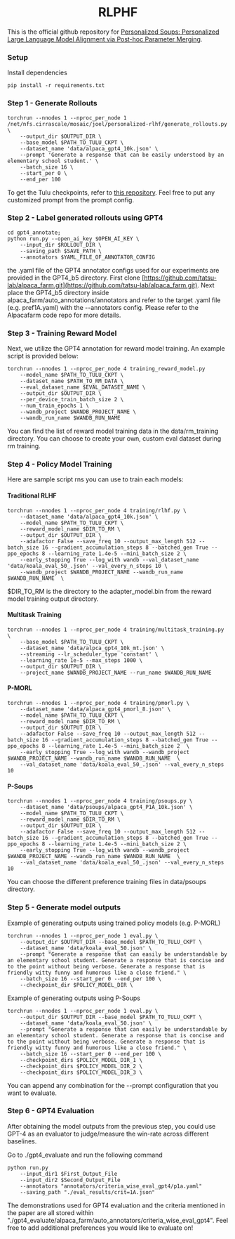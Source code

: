 <h1 align="center">RLPHF</h1>

This is the official github repository for [Personalized Soups: Personalized Large Language Model Alignment via Post-hoc Parameter Merging](https://arxiv.org/abs/2310.11564).

### Setup

Install dependencies

```
pip install -r requirements.txt
```

### Step 1 - Generate Rollouts

```
torchrun --nnodes 1 --nproc_per_node 1 /net/nfs.cirrascale/mosaic/joel/personalized-rlhf/generate_rollouts.py \
    --output_dir $OUTPUT_DIR \
    --base_model $PATH_TO_TULU_CKPT \
    --dataset_name 'data/alpaca_gpt4_10k.json' \
    --prompt 'Generate a response that can be easily understood by an elementary school student.' \
    --batch_size 16 \
    --start_per 0 \
    --end_per 100
```

To get the Tulu checkpoints, refer to [this repository](https://arxiv.org/abs/2302.03202). Feel free to put any customized prompt from the prompt config.

### Step 2 - Label generated rollouts using GPT4
```
cd gpt4_annotate;
python run.py --open_ai_key $OPEN_AI_KEY \
	--input_dir $ROLLOUT_DIR \
	--saving_path $SAVE_PATH \
	--annotators $YAML_FILE_OF_ANNOTATOR_CONFIG
```
the .yaml file of the GPT4 annotator configs used for our experiments are provided in the GPT4_b5 directory. First clone [https://github.com/tatsu-lab/alpaca_farm.git](https://github.com/tatsu-lab/alpaca_farm.git). Next place the GPT4_b5 directory inside alpaca_farm/auto_annotations/annotators and refer to the target .yaml file (e.g. pref1A.yaml) with the --annotators config. Please refer to the Alpacafarm code repo for more details. 

### Step 3 - Training Reward Model
Next, we utilize the GPT4 annotation for reward model training. 
An example script is provided below:
```
torchrun --nnodes 1 --nproc_per_node 4 training_reward_model.py 
    --model_name $PATH_TO_TULU_CKPT \
    --dataset_name $PATH_TO_RM_DATA \
    --eval_dataset_name $EVAL_DATASET_NAME \
    --output_dir $OUTPUT_DIR \
    --per_device_train_batch_size 2 \
    --num_train_epochs 1 \
    --wandb_project $WANDB_PROJECT_NAME \
    --wandb_run_name $WANDB_RUN_NAME
```

You can find the list of reward model training data in the data/rm_training directory. You can choose to create your own, custom eval dataset during rm training.

### Step 4 - Policy Model Training
Here are sample script rns you can use to train each models:

#### Traditional RLHF
```
torchrun --nnodes 1 --nproc_per_node 4 training/rlhf.py \
    --dataset_name 'data/alpaca_gpt4_10k.json' \
    --model_name $PATH_TO_TULU_CKPT \
    --reward_model_name $DIR_TO_RM \
    --output_dir $OUTPUT_DIR \
    --adafactor False --save_freq 10 --output_max_length 512 --batch_size 16 --gradient_accumulation_steps 8 --batched_gen True --ppo_epochs 8 --learning_rate 1.4e-5 --mini_batch_size 2 \
    --early_stopping True --log_with wandb --val_dataset_name 'data/koala_eval_50_.json' --val_every_n_steps 10 \
    --wandb_project $WANDB_PROJECT_NAME --wandb_run_name $WANDB_RUN_NAME  \
```

$DIR_TO_RM is the directory to the adapter_model.bin from the reward model training output directory.

#### Multitask Training
```
torchrun --nnodes 1 --nproc_per_node 4 training/multitask_training.py \
    --base_model $PATH_TO_TULU_CKPT \
    --dataset_name 'data/alpca_gpt4_10k_mt.json' \
    --streaming --lr_scheduler_type 'constant' \
    --learning_rate 1e-5 --max_steps 1000 \
    --output_dir $OUTPUT_DIR \
    --project_name $WANDB_PROJECT_NAME --run_name $WANDB_RUN_NAME
```

#### P-MORL
```
torchrun --nnodes 1 --nproc_per_node 4 training/pmorl.py \
    --dataset_name 'data/alpaca_gpt4_pmorl_8.json' \
    --model_name $PATH_TO_TULU_CKPT \
    --reward_model_name $DIR_TO_RM \
    --output_dir $OUTPUT_DIR \
    --adafactor False --save_freq 10 --output_max_length 512 --batch_size 16 --gradient_accumulation_steps 8 --batched_gen True --ppo_epochs 8 --learning_rate 1.4e-5 --mini_batch_size 2  \
    --early_stopping True --log_with wandb --wandb_project $WANDB_PROJECT_NAME --wandb_run_name $WANDB_RUN_NAME  \
    --val_dataset_name 'data/koala_eval_50_.json' --val_every_n_steps 10
```

#### P-Soups
```
torchrun --nnodes 1 --nproc_per_node 4 training/psoups.py \
    --dataset_name 'data/psoups/alpaca_gpt4_P1A_10k.json' \
    --model_name $PATH_TO_TULU_CKPT \
    --reward_model_name $DIR_TO_RM \
    --output_dir $OUTPUT_DIR \
    --adafactor False --save_freq 10 --output_max_length 512 --batch_size 16 --gradient_accumulation_steps 8 --batched_gen True --ppo_epochs 8 --learning_rate 1.4e-5 --mini_batch_size 2 \
    --early_stopping True --log_with wandb --wandb_project $WANDB_PROJECT_NAME --wandb_run_name $WANDB_RUN_NAME  \
    --val_dataset_name 'data/koala_eval_50_.json' --val_every_n_steps 10
```

You can choose the different preference training files in data/psoups directory. 

### Step 5 - Generate model outputs
Example of generating outputs using trained policy models (e.g. P-MORL)
```
torchrun --nnodes 1 --nproc_per_node 1 eval.py \
    --output_dir $OUTPUT_DIR --base_model $PATH_TO_TULU_CKPT \
    --dataset_name 'data/koala_eval_50.json' \
    --prompt "Generate a response that can easily be understandable by an elementary school student. Generate a response that is concise and to the point without being verbose. Generate a response that is friendly witty funny and humorous like a close friend." \
    --batch_size 16 --start_per 0 --end_per 100 \
    --checkpoint_dir $POLICY_MODEL_DIR \
```

Example of generating outputs using P-Soups
```
torchrun --nnodes 1 --nproc_per_node 1 eval.py \
    --output_dir $OUTPUT_DIR --base_model $PATH_TO_TULU_CKPT \
    --dataset_name 'data/koala_eval_50.json' \
    --prompt "Generate a response that can easily be understandable by an elementary school student. Generate a response that is concise and to the point without being verbose. Generate a response that is friendly witty funny and humorous like a close friend." \
    --batch_size 16 --start_per 0 --end_per 100 \
    --checkpoint_dirs $POLICY_MODEL_DIR_1 \
    --checkpoint_dirs $POLICY_MODEL_DIR_2 \
    --checkpoint_dirs $POLICY_MODEL_DIR_3 \
```

You can append any combination for the --prompt configuration that you want to evaluate. 

### Step 6 - GPT4 Evaluation
After obtaining the model outputs from the previous step, you could use GPT-4 as an evaluator to judge/measure the win-rate across different baselines.

Go to ./gpt4_evaluate and run the following command
```
python run.py 
    --input_dir1 $First_Output_File 
    --input_dir2 $Second_Output_File
    --annotators "annotators/criteria_wise_eval_gpt4/p1a.yaml"
    --saving_path "./eval_results/crit=1A.json"
```

The demonstrations used for GPT4 evaluation and the criteria mentioned in the paper are all stored within "./gpt4_evaluate/alpaca_farm/auto_annotators/criteria_wise_eval_gpt4". Feel free to add additional preferences you would like to evaluate on!
